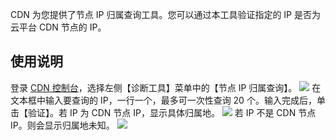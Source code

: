 CDN 为您提供了节点 IP 归属查询工具。您可以通过本工具验证指定的 IP 是否为云平台 CDN 节点的 IP。

## 使用说明
登录 [CDN 控制台](http://console.tce.fsphere.cn/cdn)，选择左侧【诊断工具】菜单中的【节点 IP 归属查询】。
![](http://imgcache.tce.fsphere.cn/static/mc.qcloudimg.com/static/img/24523a84b5665749ce750547be82dacb/ip_verify.png)
在文本框中输入要查询的 IP，一行一个，最多可一次性查询 20 个。输入完成后，单击【验证】。若 IP 为 CDN 节点 IP，显示具体归属地。
![](http://imgcache.tce.fsphere.cn/static/mc.qcloudimg.com/static/img/c8c07cbe0ad1519b1e437d8ebed49177/ip_check.png)
若 IP 不是 CDN 节点 IP。则会显示归属地未知。
![](http://imgcache.tce.fsphere.cn/static/mc.qcloudimg.com/static/img/95a3d25a56339477e0ec9fe0a4d4c89f/ip_check_no.png)
